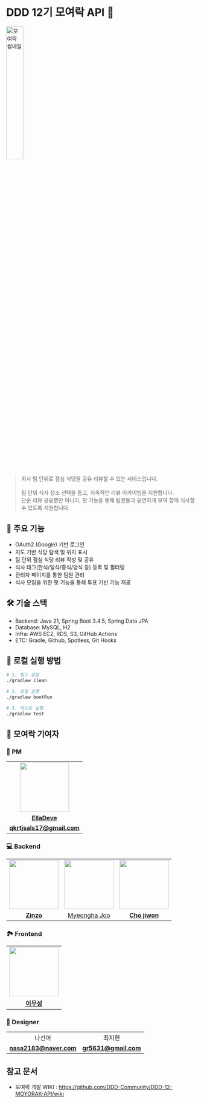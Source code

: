 # DDD 12기 모여락 API 🍳

<img src="image/모여락 썸네일.png" alt="모여락 썸네일" width="30%"/>

> 회사 팀 단위로 점심 식당을 공유·리뷰할 수 있는 서비스입니다. <br />
> <br />
> 팀 단위 식사 장소 선택을 돕고, 지속적인 리뷰 아카이빙을 지원합니다. <br />
> 단순 리뷰 공유뿐만 아니라, 팟 기능을 통해 팀원들과 유연하게 모여 함께 식사할 수 있도록 지원합니다.

## 📌 주요 기능
- OAuth2 (Google) 기반 로그인
- 지도 기반 식당 탐색 및 위치 표시
- 팀 단위 점심 식당 리뷰 작성 및 공유
- 식사 태그(한식/일식/중식/양식 등) 등록 및 필터링
- 관리자 페이지를 통한 팀원 관리
- 식사 모임을 위한 팟 기능을 통해 투표 기반 기능 제공

## 🛠️ 기술 스택
- Backend: Java 21, Spring Boot 3.4.5, Spring Data JPA
- Database: MySQL, H2
- Infra: AWS EC2, RDS, S3, GitHub Actions
- ETC: Gradle, Github, Spotless, Git Hooks

## 🚀 로컬 실행 방법
```bash
# 1. 필수 설정
./gradlew clean

# 2. 로컬 실행
./gradlew bootRun

# 3. 테스트 실행
./gradlew test
```

## 👥 모여락 기여자
### 🎁 PM
<table>
 <tr>
    <td align="center" colspan=""><a href="https://github.com/EllaDeve"><img src="https://avatars.githubusercontent.com/EllaDeve" width="130px;" alt=""></a></td>
 </tr>
 <tr>
    <td align="center"><a href="https://github.com/EllaDeve"><b>EllaDeve</b></a></td>
 </tr>
 <tr>
    <td align="center"><a href="mailto:qkrtjsals17@gmail.com"><b>qkrtjsals17@gmail.com</b></a></td>
 </tr>
</table>

### 💻 Backend
<table>
 <tr>
    <td align="center"><a href="https://github.com/zinzoddari"><img src="https://avatars.githubusercontent.com/zinzoddari" width="130px;" alt=""></a></td>
    <td align="center"><a href="https://github.com/myeongha"><img src="https://avatars.githubusercontent.com/myeongha" width="130px;" alt=""></a></td>
    <td align="center"><a href="https://github.com/Jiwon-cho"><img src="https://avatars.githubusercontent.com/Jiwon-cho" width="130px;" alt=""></a></td>
  </tr>
  <tr>
    <td align="center"><a href="https://github.com/zinzoddari"><b>Zinzo</b></a></td>
    <td align="center"><a href="https://github.com/myeongha">Myeongha Joo<b></b></a></td>
    <td align="center"><a href="https://github.com/Jiwon-cho"><b>Cho jiwon</b></a></td>
  </tr>
</table>

### 🏞️ Frontend
<table>
 <tr>
    <td align="center"><a href="https://github.com/dlantjdgkgk"><img src="https://avatars.githubusercontent.com/dlantjdgkgk" width="130px;" alt=""></a></td>
  </tr>
  <tr>
    <td align="center"><a href="https://github.com/dlantjdgkgk"><b>이무성</b></a></td>
  </tr>
</table>

### 🎨 Designer
<table>
 <tr>
    <td align="center">
        나선아
    </td>
    <td align="center">
        최지현
    </td>
 </tr>
 <tr>
    <td align="center"><a href="mailto:nasa2183@naver.com"><b>nasa2183@naver.com</b></a></td>
    <td align="center"><a href="mailto:gr5631@gmail.com"><b>gr5631@gmail.com</b></a></td>
 </tr>
</table>

## 참고 문서
- 모여락 개발 WIKI : https://github.com/DDD-Community/DDD-12-MOYORAK-API/wiki
